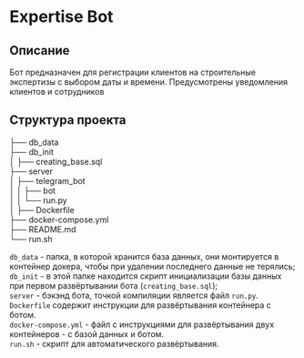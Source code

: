 # Expertise Bot

## Описание

Бот предназначен для регистрации клиентов на строительные экспертизы с выбором даты и времени. Предусмотрены уведомления клиентов и сотрудников

## Структура проекта

├── db_data  
├── db_init  
│ ├── creating_base.sql  
├── server  
│ ├── telegram_bot  
│ │ ├── bot  
│ │ └── run.py  
│ ├── Dockerfile  
├── docker-compose.yml  
├── README.md  
└── run.sh  

`db_data` - папка, в которой хранится база данных, они монтируется в контейнер докера, чтобы при удалении последнего данные не терялись;  
`db_init` - в этой папке находится скрипт инициализации базы данных при первом развёртывании бота (`creating_base.sql`);  
`server` - бэкэнд бота, точкой компиляции является файл `run.py`. `Dockerfile` содержит инструкции для развёртывания контейнера с ботом.   
`docker-compose.yml` - файл с инструкциями для развёртывания двух контейнеров - с базой данных и ботом.  
`run.sh` - скрипт для автоматического развёртывания.  

